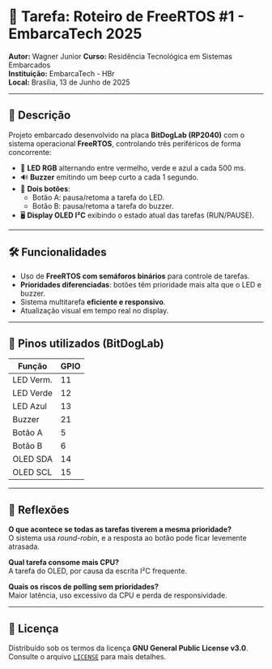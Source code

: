 # 🎯 Tarefa: Roteiro de FreeRTOS #1 - EmbarcaTech 2025

**Autor:** Wagner Junior
**Curso:** Residência Tecnológica em Sistemas Embarcados  
**Instituição:** EmbarcaTech - HBr  
**Local:** Brasília, 13 de Junho de 2025  

---

## 🧠 Descrição

Projeto embarcado desenvolvido na placa **BitDogLab (RP2040)** com o sistema operacional **FreeRTOS**, controlando três periféricos de forma concorrente:

- 🔴 **LED RGB** alternando entre vermelho, verde e azul a cada 500 ms.
- 🔊 **Buzzer** emitindo um beep curto a cada 1 segundo.
- 🔘 **Dois botões**:
  - Botão A: pausa/retoma a tarefa do LED.
  - Botão B: pausa/retoma a tarefa do buzzer.
- 🖥️ **Display OLED I²C** exibindo o estado atual das tarefas (RUN/PAUSE).

---

## 🛠️ Funcionalidades

- Uso de **FreeRTOS com semáforos binários** para controle de tarefas.
- **Prioridades diferenciadas**: botões têm prioridade mais alta que o LED e buzzer.
- Sistema multitarefa **eficiente e responsivo**.
- Atualização visual em tempo real no display.

---

## 📐 Pinos utilizados (BitDogLab)

| Função     | GPIO |
|------------|------|
| LED Verm.  | 11   |
| LED Verde  | 12   |
| LED Azul   | 13   |
| Buzzer     | 21   |
| Botão A    | 5    |
| Botão B    | 6    |
| OLED SDA   | 14   |
| OLED SCL   | 15   |

---

## 🧪 Reflexões

**O que acontece se todas as tarefas tiverem a mesma prioridade?**  
O sistema usa *round-robin*, e a resposta ao botão pode ficar levemente atrasada.

**Qual tarefa consome mais CPU?**  
A tarefa do OLED, por causa da escrita I²C frequente.

**Quais os riscos de polling sem prioridades?**  
Maior latência, uso excessivo da CPU e perda de responsividade.

---

## 📜 Licença

Distribuído sob os termos da licença **GNU General Public License v3.0**.  
Consulte o arquivo [`LICENSE`](https://www.gnu.org/licenses/gpl-3.0.html) para mais detalhes.
